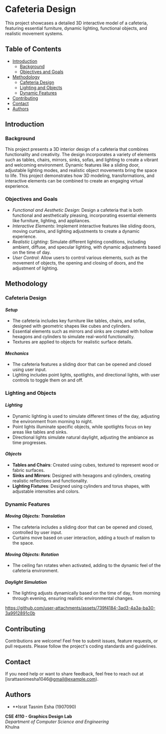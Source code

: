 # **Cafeteria Design**

This project showcases a detailed 3D interactive model of a cafeteria, featuring essential furniture, dynamic lighting, functional objects, and realistic movement systems.

## **Table of Contents**
- [Introduction](#introduction)
  - [Background](#background)
  - [Objectives and Goals](#objectives-and-goals)
- [Methodology](#methodology)
  - [Cafeteria Design](#cafeteria-design)
  - [Lighting and Objects](#lighting-and-objects)
  - [Dynamic Features](#dynamic-features)
- [Contributing](#contributing)
- [Contact](#contact)
- [Authors](#authors)

## **Introduction**

### **Background**

This project presents a 3D interior design of a cafeteria that combines functionality and creativity. The design incorporates a variety of elements such as tables, chairs, mirrors, sinks, sofas, and lighting to create a vibrant and welcoming environment. Dynamic features like a sliding door, adjustable lighting modes, and realistic object movements bring the space to life. This project demonstrates how 3D modeling, transformations, and interactive elements can be combined to create an engaging virtual experience.

### **Objectives and Goals**
- *Functional and Aesthetic Design*: Design a cafeteria that is both functional and aesthetically pleasing, incorporating essential elements like furniture, lighting, and appliances.
- *Interactive Elements*: Implement interactive features like sliding doors, moving curtains, and lighting adjustments to create a dynamic experience.
- *Realistic Lighting*: Simulate different lighting conditions, including ambient, diffuse, and specular lighting, with dynamic adjustments based on the time of day.
- *User Control*: Allow users to control various elements, such as the movement of objects, the opening and closing of doors, and the adjustment of lighting.

## **Methodology**

### **Cafeteria Design**

#### *Setup*
- The cafeteria includes key furniture like tables, chairs, and sofas, designed with geometric shapes like cubes and cylinders.
- Essential elements such as mirrors and sinks are created with hollow hexagons and cylinders to simulate real-world functionality.
- Textures are applied to objects for realistic surface details.

#### *Mechanics*
- The cafeteria features a sliding door that can be opened and closed using user input.
- Lighting includes point lights, spotlights, and directional lights, with user controls to toggle them on and off.

### **Lighting and Objects**

#### *Lighting*
- Dynamic lighting is used to simulate different times of the day, adjusting the environment from morning to night.
- Point lights illuminate specific objects, while spotlights focus on key areas like tables and sinks.
- Directional lights simulate natural daylight, adjusting the ambiance as time progresses.

#### *Objects*
- **Tables and Chairs**: Created using cubes, textured to represent wood or fabric surfaces.
- **Sinks and Mirrors**: Designed with hexagons and cylinders, creating realistic reflections and functionality.
- **Lighting Fixtures**: Designed using cylinders and torus shapes, with adjustable intensities and colors.

### **Dynamic Features**

#### *Moving Objects: Translation*
- The cafeteria includes a sliding door that can be opened and closed, controlled by user input.
- Curtains move based on user interaction, adding a touch of realism to the space.

#### *Moving Objects: Rotation*
- The ceiling fan rotates when activated, adding to the dynamic feel of the cafeteria environment.

#### *Daylight Simulation*
- The lighting adjusts dynamically based on the time of day, from morning through evening, ensuring realistic environmental changes.

https://github.com/user-attachments/assets/739f4184-3ad3-4a3a-ba30-3a9912891c0b

## **Contributing**

Contributions are welcome! Feel free to submit issues, feature requests, or pull requests. Please follow the project's coding standards and guidelines.

## **Contact**

If you need help or want to share feedback, feel free to reach out at [israttasnimesha1046@gmail@example.com).

## Authors

- **Israt Tasnim Esha (1907090)

**CSE 4110 - Graphics Design Lab**  
*Department of Computer Science and Engineering*  
Khulna
